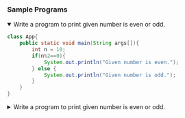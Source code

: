 ### Sample Programs
<details open>
<summary>Write a program to print given number is even or odd.</summary>
<p>

```java
class App{  
    public static void main(String args[]){  
        int n = 10;
        if(n%2==0){
            System.out.println("Given number is even."); 
        } else {
            System.out.println("Given number is odd."); 
        } 
    }  
}
```

</p>
</details> 

<details>
<summary>Write a program to print given number is even or odd.</summary>
<p>

```java
class App{  
    public static void main(String args[]){  
     System.out.print("Welcome to PC.");  
    }  
}  
```

</p>
</details> 
